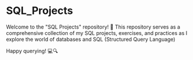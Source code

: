 # SQL_Projects
Welcome to the "SQL Projects" repository! 🚀
This repository serves as a comprehensive collection of my SQL projects, exercises, and practices as I explore the world of databases and SQL (Structured Query Language)

Happy querying! 💻🔍
